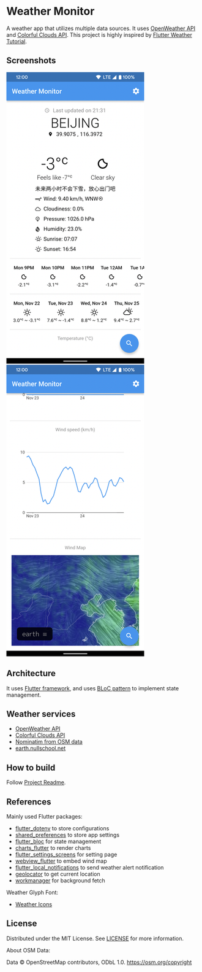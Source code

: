 # Weather Monitor

A weather app that utilizes multiple data sources. It uses [OpenWeather API](https://openweathermap.org/api) and [Colorful Clouds API](https://open.caiyunapp.com/ColorfulClouds_Weather_API). This project is highly inspired by [Flutter Weather Tutorial](https://bloclibrary.dev/#/flutterweathertutorial). 

## Screenshots

![Screenshot 1](/Doc/Screenshot01.png)
![Screenshot 2](/Doc/Screenshot02.png)

## Architecture

It uses [Flutter framework](https://flutter.dev/), and uses [BLoC pattern](https://pub.dev/packages/flutter_bloc) to implement state management.

## Weather services

- [OpenWeather API](https://openweathermap.org/api)
- [Colorful Clouds API](https://open.caiyunapp.com/ColorfulClouds_Weather_API)
- [Nominatim from OSM data](https://nominatim.org/release-docs/develop/api/Overview/)
- [earth.nullschool.net](https://earth.nullschool.net/)

## How to build

Follow [Project Readme](/weather_monitor/README.md).

## References

Mainly used Flutter packages:

- [flutter_dotenv](https://pub.dev/packages/flutter_dotenv) to store configurations
- [shared_preferences](https://pub.dev/packages/shared_preferences) to store app settings
- [flutter_bloc](https://pub.dev/packages/flutter_bloc) for state management
- [charts_flutter](https://pub.dev/packages/charts_flutter) to render charts
- [flutter_settings_screens](https://pub.dev/packages/flutter_settings_screens) for setting page
- [webview_flutter](https://pub.dev/packages/webview_flutter) to embed wind map
- [flutter_local_notifications](https://pub.dev/packages/flutter_local_notifications) to send weather alert notification
- [geolocator](https://pub.dev/packages/geolocator) to get current location
- [workmanager](https://pub.dev/packages/workmanager) for background fetch

Weather Glyph Font:

- [Weather Icons](https://erikflowers.github.io/weather-icons/)

## License

Distributed under the MIT License. See [LICENSE](LICENSE) for more information.

About OSM Data:

Data © OpenStreetMap contributors, ODbL 1.0. https://osm.org/copyright